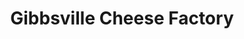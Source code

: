 ---
title: "Gibbsville Cheese Factory"
url: /sheboygan-falls/gibbsville-cheese-factory/
shop: Supermarkt
---
